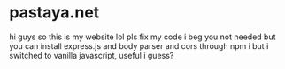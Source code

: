 # pastaya.net
 hi guys so this is my website lol pls fix my code i beg you
not needed but you can install express.js and body parser and cors through npm i but i switched to vanilla javascript, useful i guess?
